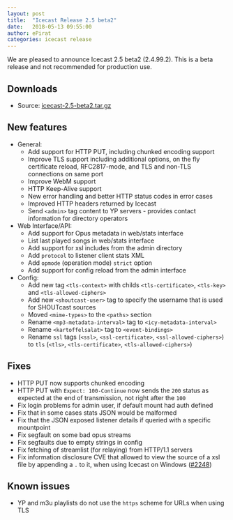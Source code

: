 ```yaml
---
layout: post
title:  "Icecast Release 2.5 beta2"
date:   2018-05-13 09:55:00
author: ePirat
categories: icecast release
---
```


We are pleased to announce Icecast 2.5 beta2 (2.4.99.2).
This is a beta release and not recommended for production use.

## Downloads

-   Source: [icecast-2.5-beta2.tar.gz](http://downloads.xiph.org/releases/icecast/icecast-2.5-beta2.tar.gz)

## New features

- General:
    * Add support for HTTP PUT, including chunked encoding support
    * Improve TLS support including additional options, on the fly certificate reload, RFC2817-mode, and TLS and non-TLS connections on same port
    * Improve WebM support
    * HTTP Keep-Alive support
    * New error handling and better HTTP status codes in error cases
    * Improved HTTP headers returned by Icecast
    * Send `<admin>` tag content to YP servers - provides contact information for directory operators
- Web Interface/API:
    * Add support for Opus metadata in web/stats interface
    * List last played songs in web/stats interface
    * Add support for xsl includes from the admin directory
    * Add `protocol` to listener client stats XML
    * Add `opmode` (operation mode) `strict` option
    * Add support for config reload from the admin interface
- Config:
    * Add new tag `<tls-context>` with childs `<tls-certificate>`, `<tls-key>` and `<tls-allowed-ciphers>`
    * Add new `<shoutcast-user>` tag to specify the username that is used for SHOUTcast sources
    * Moved `<mime-types>` to the `<paths>` section
    * Rename `<mp3-metadata-interval>` tag to `<icy-metadata-interval>`
    * Rename `<kartoffelsalat>` tag to `<event-bindings>`
    * Rename `ssl` tags (`<ssl>`, `<ssl-certificate>`, `<ssl-allowed-ciphers>`) to `tls` (`<tls>`, `<tls-certificate>`, `<tls-allowed-ciphers>`) 


## Fixes
- HTTP PUT now supports chunked encoding
- HTTP PUT with `Expect: 100-Continue` now sends the `200` status as expected at the end of transmission, not right after the `100`
- Fix login problems for admin user, if default mount had auth defined
- Fix that in some cases stats JSON would be malformed
- Fix that the JSON exposed listener details if queried with a specific mountpoint
- Fix segfault on some bad opus streams
- Fix segfaults due to empty strings in config
- Fix fetching of streamlist (for relaying) from HTTP/1.1 servers
- Fix information disclosure CVE that allowed to view the source of a xsl file by appending a `.` to it, when using Icecast on Windows ([#2248](https://gitlab.xiph.org/xiph/icecast-server/issues/2248))


## Known issues

- YP and m3u playlists do not use the `https` scheme for URLs when using TLS
